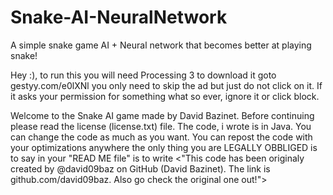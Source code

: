 # Snake-AI-NeuralNetwork
A simple snake game AI + Neural network that becomes better at playing snake!

Hey :), to run this you will need Processing 3 to download it goto gestyy.com/e0lXNl you only need to skip the ad but just do not click on it. If it asks your permission for something what so ever, ignore it or click block.

Welcome to the Snake AI game made by David Bazinet. Before continuing please read the license (license.txt) file. The code, i wrote is in Java. You can change the code as much as you want. You can repost the code with your optimizations anywhere the only thing you are LEGALLY OBBLIGED is to say in your "READ ME file" is to write <"This code has been originaly created by @david09baz on GitHub (David Bazinet). The link is github.com/david09baz. Also go check the original one out!">
